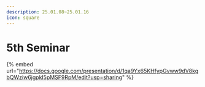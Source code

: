 ```yaml
---
description: 25.01.08~25.01.16
icon: square
---
```


# 5th Seminar

{% embed url="https://docs.google.com/presentation/d/1qa9Yx65KHfypGvww9dV8kgbQWziw6jgpkI5pMSF9RpM/edit?usp=sharing" %}

